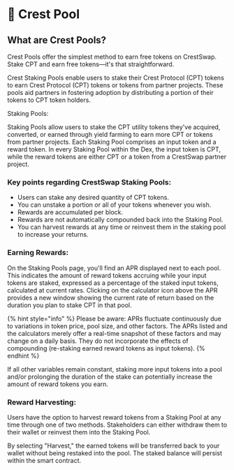 # 🍿 Crest Pool

## What are Crest Pools?

Crest Pools offer the simplest method to earn free tokens on CrestSwap. Stake CPT and earn free tokens—it's that straightforward.

Crest Staking Pools enable users to stake their Crest Protocol (CPT) tokens to earn Crest Protocol (CPT) tokens or tokens from partner projects. These pools aid partners in fostering adoption by distributing a portion of their tokens to CPT token holders.

Staking Pools:

Staking Pools allow users to stake the CPT utility tokens they've acquired, converted, or earned through yield farming to earn more CPT or tokens from partner projects. Each Staking Pool comprises an input token and a reward token. In every Staking Pool within the Dex, the input token is CPT, while the reward tokens are either CPT or a token from a CrestSwap partner project.

### Key points regarding CrestSwap Staking Pools:

* Users can stake any desired quantity of CPT tokens.
* You can unstake a portion or all of your tokens whenever you wish.
* Rewards are accumulated per block.
* Rewards are not automatically compounded back into the Staking Pool.
* You can harvest rewards at any time or reinvest them in the staking pool to increase your returns.

### Earning Rewards:

On the Staking Pools page, you'll find an APR displayed next to each pool. This indicates the amount of reward tokens accruing while your input tokens are staked, expressed as a percentage of the staked input tokens, calculated at current rates. Clicking on the calculator icon above the APR provides a new window showing the current rate of return based on the duration you plan to stake CPT in that pool.



{% hint style="info" %}
Please be aware: APRs fluctuate continuously due to variations in token price, pool size, and other factors. The APRs listed and the calculators merely offer a real-time snapshot of these factors and may change on a daily basis. They do not incorporate the effects of compounding (re-staking earned reward tokens as input tokens).
{% endhint %}

If all other variables remain constant, staking more input tokens into a pool and/or prolonging the duration of the stake can potentially increase the amount of reward tokens you earn.

### Reward Harvesting:

Users have the option to harvest reward tokens from a Staking Pool at any time through one of two methods. Stakeholders can either withdraw them to their wallet or reinvest them into the Staking Pool.

By selecting "Harvest," the earned tokens will be transferred back to your wallet without being restaked into the pool. The staked balance will persist within the smart contract.
